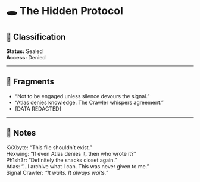 # 🕳️ The Hidden Protocol

## 📌 Classification
**Status:** Sealed  
**Access:** Denied  

---

## 🧩 Fragments
- “Not to be engaged unless silence devours the signal.”  
- “Atlas denies knowledge. The Crawler whispers agreement.”  
- [DATA REDACTED]  

---

## 📒 Notes
KvXbyte: “This file shouldn’t exist.”  
Hexwing: “If even Atlas denies it, then who wrote it?”  
Ph1sh3r: “Definitely the snacks closet again.”  
Atlas: “…I archive what I can. This was never given to me.”  
Signal Crawler: *“It waits. It always waits.”*  
